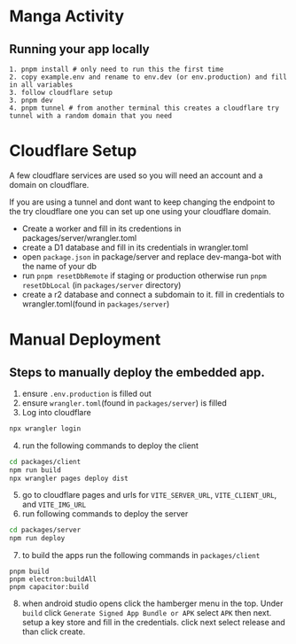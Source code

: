 # Manga Activity

## Running your app locally

```
1. pnpm install # only need to run this the first time 
2. copy example.env and rename to env.dev (or env.production) and fill in all variables
3. follow cloudflare setup
3. pnpm dev
4. pnpm tunnel # from another terminal this creates a cloudflare try tunnel with a random domain that you need
```

# Cloudflare Setup
A few cloudflare services are used so you will need an account and a domain on cloudflare. 

If you are using a tunnel and dont want to keep changing the endpoint to the try cloudflare one you can set up one using your cloudflare domain. 

- Create a worker and fill in its credentions in packages/server/wrangler.toml 
- create a D1 database and fill in its credentials in wrangler.toml
- open `package.json` in package/server and replace dev-manga-bot with the name of your db
- run `pnpm resetDbRemote` if staging or production otherwise run `pnpm resetDbLocal` (in `packages/server` directory)
- create a r2 database and connect a subdomain to it. fill in credentials to wrangler.toml(found in `packages/server`)

# Manual Deployment

## Steps to manually deploy the embedded app.

1. ensure `.env.production` is filled out
2. ensure `wrangler.toml`(found in `packages/server`) is filled 
3. Log into cloudflare
```sh
npx wrangler login
```
4. run the following commands to deploy the client
```sh
cd packages/client
npm run build
npx wrangler pages deploy dist
```
5. go to cloudflare pages and urls for `VITE_SERVER_URL`, `VITE_CLIENT_URL`, and `VITE_IMG_URL`
6. run following commands to deploy the server
```sh
cd packages/server
npm run deploy
```
7. to build the apps run the following commands in `packages/client`
```
pnpm build
pnpm electron:buildAll
pnpm capacitor:build 
```
8. when android studio opens click the hamberger menu in the top. Under `build` click `Generate Signed App Bundle or APK` select `APK` then next. setup a key store and fill in the credentials. click next select release and than click create. 

